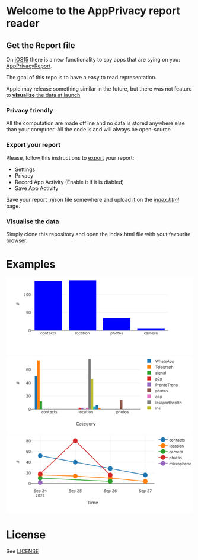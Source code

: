 # Welcome to the AppPrivacy report reader

## Get the Report file
On [iOS15](https://www.apple.com/ios/ios-15/features/) there is a new functionality to spy
    apps that are sying on you: [AppPrivacyReport](https://www.apple.com/newsroom/2021/06/apple-advances-its-privacy-leadership-with-ios-15-ipados-15-macos-monterey-and-watchos-8/).

The goal of this repo is to have a easy to read representation.

Apple may release something similar in the future, but there was not feature to [**visualize** the data at launch](https://www.macrumors.com/guide/ios-15-delayed-features/#app_privacy_report)

### Privacy friendly
All the computation are made offline and no data is stored anywhere else than your computer. All the code is and will always be open-source.

### Export your report

Please, follow this instructions to [export](https://developer.apple.com/documentation/ios-ipados-release-notes/ios-ipados-15-release-notes#Privacy) your report:

- Settings
- Privacy
- Record App Activity (Enable it if it is diabled)
- Save App Activity

Save your report *.njson* file somewhere and upload it on the [*index.html*](index.html) page.

### Visualise the data

Simply clone this repository and open the index.html file with yout favourite browser.

# Examples

![categories](categories.png)
![categories_app](categories_app.png)
![cate_time](cate_time.png)

# License
See [LICENSE](LICENSE)
